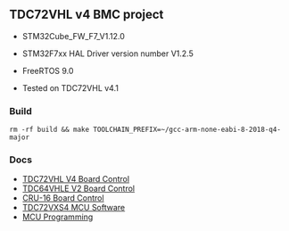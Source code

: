 ## TDC72VHL v4 BMC project

 * STM32Cube_FW_F7_V1.12.0
 * STM32F7xx HAL Driver version number V1.2.5
 * FreeRTOS 9.0

 * Tested on TDC72VHL v4.1

### Build

```
rm -rf build && make TOOLCHAIN_PREFIX=~/gcc-arm-none-eabi-8-2018-q4-major
```

### Docs

 * [TDC72VHL V4 Board Control](https://afi-project.jinr.ru/projects/tdc72vhl/wiki/TDC72VHL_V4_Board_Management)
 * [TDC64VHLE V2 Board Control](https://afi-project.jinr.ru/projects/tdc64vhle/wiki/TDC64VHLE_v20_Board_Control)
 * [CRU-16 Board Control](https://afi-project.jinr.ru/projects/cru-16/wiki/CRU-16_v10_Board_Control)
 * [TDC72VXS4 MCU Software](https://afi-project.jinr.ru/projects/tdc72vhl/wiki/TDC72VXS4_MCU_Software)
 * [MCU Programming](https://afi-project.jinr.ru/projects/tdc72vhl/wiki/MCU_Programming)
